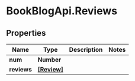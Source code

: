 # BookBlogApi.Reviews

## Properties
Name | Type | Description | Notes
------------ | ------------- | ------------- | -------------
**num** | **Number** |  | 
**reviews** | [**[Review]**](Review.md) |  | 


